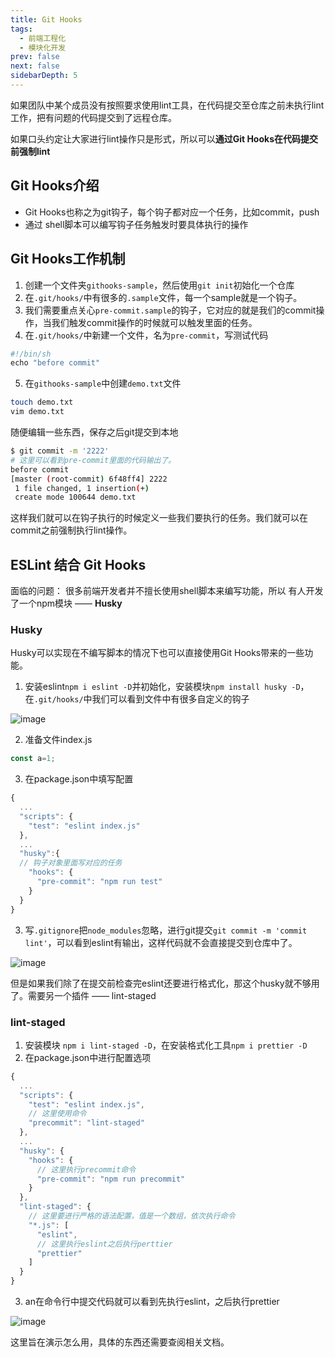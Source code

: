 ```yaml
---
title: Git Hooks
tags:
  - 前端工程化
  - 模块化开发
prev: false
next: false
sidebarDepth: 5
---
```


如果团队中某个成员没有按照要求使用lint工具，在代码提交至仓库之前未执行lint工作，把有问题的代码提交到了远程仓库。

如果口头约定让大家进行lint操作只是形式，所以可以**通过Git Hooks在代码提交前强制lint**

## Git Hooks介绍
- Git Hooks也称之为git钩子，每个钩子都对应一个任务，比如commit，push
- 通过 shell脚本可以编写钩子任务触发时要具体执行的操作

## Git Hooks工作机制
1. 创建一个文件夹`githooks-sample`，然后使用`git init`初始化一个仓库
2. 在`.git/hooks/`中有很多的`.sample`文件，每一个sample就是一个钩子。
3. 我们需要重点关心`pre-commit.sample`的钩子，它对应的就是我们的commit操作，当我们触发commit操作的时候就可以触发里面的任务。
4. 在`.git/hooks/`中新建一个文件，名为`pre-commit`，写测试代码

```js
#!/bin/sh
echo "before commit"
```
5. 在`githooks-sample`中创建`demo.txt`文件

```bash
touch demo.txt
vim demo.txt
```
随便编辑一些东西，保存之后git提交到本地
```bash
$ git commit -m '2222'
# 这里可以看到pre-commit里面的代码输出了。
before commit
[master (root-commit) 6f48ff4] 2222
 1 file changed, 1 insertion(+)
 create mode 100644 demo.txt

```
这样我们就可以在钩子执行的时候定义一些我们要执行的任务。我们就可以在commit之前强制执行lint操作。

## ESLint 结合 Git Hooks
面临的问题：
很多前端开发者并不擅长使用shell脚本来编写功能，所以 有人开发了一个npm模块 —— **Husky**
### Husky
Husky可以实现在不编写脚本的情况下也可以直接使用Git Hooks带来的一些功能。

1. 安装eslint`npm i eslint -D`并初始化，安装模块`npm install husky -D`，在`.git/hooks/`中我们可以看到文件中有很多自定义的钩子

![image](/assets/images/program/modules/githooks1.png)

2. 准备文件index.js

```js
const a=1;
```
3. 在package.json中填写配置

```js
{
  ...
  "scripts": {
    "test": "eslint index.js"
  },
  ...
  "husky":{
  // 钩子对象里面写对应的任务
    "hooks": {
      "pre-commit": "npm run test"
    }
  }
}

```
3. 写`.gitignore`把`node_modules`忽略，进行git提交`git commit -m 'commit lint'`，可以看到eslint有输出，这样代码就不会直接提交到仓库中了。


![image](/assets/images/program/modules/githooks2.png)

但是如果我们除了在提交前检查完eslint还要进行格式化，那这个husky就不够用了。需要另一个插件 —— lint-staged
### lint-staged

1. 安装模块 `npm i lint-staged -D`，在安装格式化工具`npm i prettier -D`
2. 在package.json中进行配置选项

```js
{
  ...
  "scripts": {
    "test": "eslint index.js",
    // 这里使用命令
    "precommit": "lint-staged"
  },
  ...
  "husky": {
    "hooks": {
      // 这里执行precommit命令
      "pre-commit": "npm run precommit"
    }
  },
  "lint-staged": {
    // 这里要进行严格的语法配置，值是一个数组，依次执行命令
    "*.js": [
      "eslint",
      // 这里执行eslint之后执行perttier
      "prettier"
    ]
  }
}

```

3. an在命令行中提交代码就可以看到先执行eslint，之后执行prettier

![image](/assets/images/program/modules/githooks3.png)

这里旨在演示怎么用，具体的东西还需要查阅相关文档。
